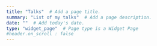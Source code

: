 ```yaml
---
title: "Talks"  # Add a page title.
summary: "List of my talks"  # Add a page description.
date: ""  # Add today's date.
type: "widget_page"  # Page type is a Widget Page
#header.on_scroll : false
---
```


